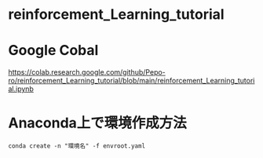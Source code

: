 ﻿# reinforcement_Learning_tutorial

# Google Cobal
https://colab.research.google.com/github/Pepo-ro/reinforcement_Learning_tutorial/blob/main/reinforcement_Learning_tutorial.ipynb



# Anaconda上で環境作成方法
```
conda create -n "環境名" -f envroot.yaml
```

